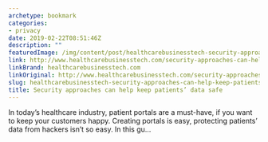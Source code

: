 ```yaml
---
archetype: bookmark
categories:
- privacy
date: 2019-02-22T08:51:46Z
description: ""
featuredImage: /img/content/post/healthcarebusinesstech-security-approaches-can-help-keep-patients-data-safe.jpg
link: http://www.healthcarebusinesstech.com/security-approaches-can-help-keep-patients-data-safe/
linkBrand: healthcarebusinesstech.com
linkOriginal: http://www.healthcarebusinesstech.com/security-approaches-can-help-keep-patients-data-safe/
slug: healthcarebusinesstech-security-approaches-can-help-keep-patients-data-safe
title: Security approaches can help keep patients’ data safe
---
```

In today’s healthcare industry, patient portals are a must-have, if you want to keep your customers happy. Creating portals is easy, protecting patients’ data from hackers isn’t so easy. In this gu…